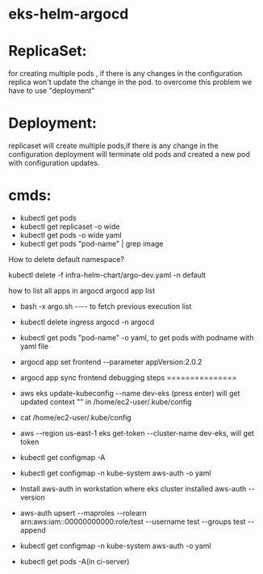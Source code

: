 # eks-helm-argocd

ReplicaSet:
=========
for creating multiple pods , if there is any changes in the configuration replica won't update the change in the pod.
to overcome this problem we have to use "deployment"

Deployment:
==========
replicaset will create multiple pods,if there is any change in the configuration deployment will terminate old pods and created a new pod with configuration updates.


cmds:
=====
* kubectl get pods
* kubectl get replicaset -o wide
* kubectl get pods -o wide yaml
* kubectl get pods "pod-name" | grep image

How to delete default namespace?

kubectl delete -f infra-helm-chart/argo-dev.yaml -n default

how to list all apps in argocd
argocd app list

* bash -x argo.sh ---- to fetch previous execution list

* kubectl delete ingress argocd -n argocd
* kubectl get pods "pod-name" -o yaml, to get pods with podname with yaml file



* argocd app set frontend --parameter appVersion:2.0.2
* argocd app sync frontend
debugging steps
===============
* aws eks update-kubeconfig --name dev-eks (press enter) will get
updated context "" in /home/ec2-user/.kube/config
* cat /home/ec2-user/.kube/config
* aws --region us-east-1 eks get-token --cluster-name dev-eks, will get token
* kubectl get configmap -A
* kubectl get configmap -n kube-system aws-auth -o yaml
* Install aws-auth in workstation where eks cluster installed
aws-auth --version
*  aws-auth upsert --maproles --rolearn arn:aws:iam::00000000000:role/test --username test --groups test --append
* kubectl get configmap -n kube-system aws-auth -o yaml
* kubectl get pods -A(in ci-server)
